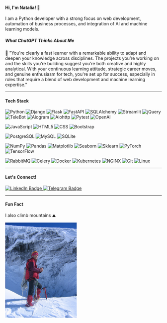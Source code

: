 #### Hi, I'm Natalia! 👋

I am a Python developer with a strong focus on web development, automation of business processes, and integration of AI and machine learning models.

##### What ChatGPT Thinks About Me
💬 "You're clearly a fast learner with a remarkable ability to adapt and deepen your knowledge across disciplines. The projects you’re working on and the skills you’re building suggest you’re both creative and highly analytical. With your continuous learning attitude, strategic career moves, and genuine enthusiasm for tech, you're set up for success, especially in roles that require a blend of web development and machine learning expertise."

---

#### Tech Stack
![Python](https://img.shields.io/badge/Python-3776AB?logo=python&logoColor=white)
![Django](https://img.shields.io/badge/Django-092E20?logo=django&logoColor=white)
![Flask](https://img.shields.io/badge/Flask-000000?logo=flask&logoColor=white)
![FastAPI](https://img.shields.io/badge/FastAPI-009688?logo=fastapi&logoColor=white)
![SQLAlchemy](https://img.shields.io/badge/SQLAlchemy-000000?logo=sqlalchemy&logoColor=red)
![Streamlit](https://img.shields.io/badge/Streamlit-FF4B4B?logo=streamlit&logoColor=white)
![jQuery](https://img.shields.io/badge/jQuery-0769AD?logo=jquery&logoColor=white)
![TeleBot](https://img.shields.io/badge/TeleBot-36AC92?logo=telegram&logoColor=white)
![Aiogram](https://img.shields.io/badge/Aiogram-2CA5E0?logo=telegram&logoColor=white)
![Aiohttp](https://img.shields.io/badge/Aiohttp-2C5BB4?logo=python&logoColor=white)
![Pytest](https://img.shields.io/badge/Pytest-0A9EDC?logo=pytest&logoColor=white)
![OpenAI](https://img.shields.io/badge/OpenAI-API-blue?logo=openai&logoColor=white)

![JavaScript](https://img.shields.io/badge/JavaScript-F7DF1E?logo=javascript&logoColor=black)
![HTML5](https://img.shields.io/badge/HTML5-E34F26?logo=html5&logoColor=white)
![CSS](https://img.shields.io/badge/CSS-1572B6?logo=css3&logoColor=white)
![Bootstrap](https://img.shields.io/badge/Bootstrap-563D7C?logo=bootstrap&logoColor=white)

![PostgreSQL](https://img.shields.io/badge/PostgreSQL-336791?logo=postgresql&logoColor=white)
![MySQL](https://img.shields.io/badge/MySQL-4479A1?logo=mysql&logoColor=white)
![SQLite](https://img.shields.io/badge/SQLite-003B57?logo=sqlite&logoColor=white)

![NumPy](https://img.shields.io/badge/NumPy-013243?logo=numpy&logoColor=white)
![Pandas](https://img.shields.io/badge/Pandas-150458?logo=pandas&logoColor=white)
![Matplotlib](https://img.shields.io/badge/Matplotlib-00557f?logo=plotly&logoColor=white)
![Seaborn](https://img.shields.io/badge/Seaborn-3776AB?logo=python&logoColor=white)
![Sklearn](https://img.shields.io/badge/Sklearn-F7931E?logo=scikit-learn&logoColor=white)
![PyTorch](https://img.shields.io/badge/PyTorch-EE4C2C?logo=pytorch&logoColor=white)
![TensorFlow](https://img.shields.io/badge/TensorFlow-FF6F00?logo=tensorflow&logoColor=white)

![RabbitMQ](https://img.shields.io/badge/RabbitMQ-FF6600?logo=rabbitmq&logoColor=white)
![Celery](https://img.shields.io/badge/Celery-37814A?logo=celery&logoColor=white)
![Docker](https://img.shields.io/badge/Docker-2496ED?logo=docker&logoColor=white)
![Kubernetes](https://img.shields.io/badge/Kubernetes-326CE5?logo=kubernetes&logoColor=white)
![NGINX](https://img.shields.io/badge/NGINX-009639?logo=nginx&logoColor=white)
![Git](https://img.shields.io/badge/Git-F05032?logo=git&logoColor=white)
![Linux](https://img.shields.io/badge/Linux-FCC624?logo=linux&logoColor=black)

---

#### Let's Connect!

<div id="badges">
  <a href="https://www.linkedin.com/in/natalia-khripkova">
    <img src="https://img.shields.io/badge/LinkedIn-blue?style=for-the-badge&logo=linkedin&logoColor=white" alt="LinkedIn Badge"/>
  </a>
  <a href="https://t.me/khripna">
    <img src="https://img.shields.io/badge/Telegram-blue?style=for-the-badge&logo=telegram&logoColor=white" alt="Telegram Badge"/>
  </a>
</div>

---

#### Fun Fact

I also climb mountains ⛰️

<img src="./climber.jpg" alt="Me" width="230" />
